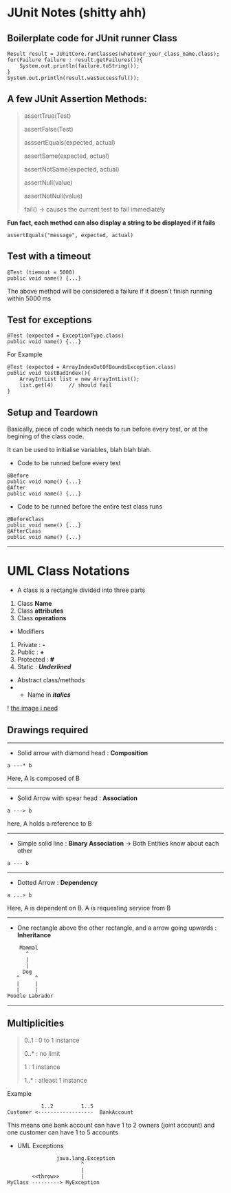 # JUnit Notes (shitty ahh)

## Boilerplate code for JUnit runner Class

```
Result result = JUnitCore.runClasses(whatever_your_class_name.class);
for(Failure failure : result.getFailures()){
    System.out.println(failure.toString());
}
System.out.println(result.wasSuccessful());
```

## A few JUnit Assertion Methods:
> assertTrue(Test)
>
> assertFalse(Test)
>
> asssertEquals(expected, actual)
>
> assertSame(expected, actual)
>
> assertNotSame(expected, actual)
>
> assertNull(value)
>
> assertNotNull(value)
>
> fail() -> causes the current test to fail immediately

**Fun fact, each method can also display a string to be displayed if it fails**
```
assertEquals("message", expected, actual)
```

## Test with a timeout
```
@Test (tiemout = 5000)
public void name() {...}
```
The above method will be considered a failure if it doesn't finish running within 5000 ms

## Test for exceptions
```
@Test (expected = ExceptionType.class)
public void name() {...}
```

For Example
```
@Test (expected = ArrayIndexOutOfBoundsException.class)
public void testBadIndex(){
    ArrayIntList list = new ArrayIntList();
    list.get(4)     // should fail
}
```

## Setup and Teardown
Basically, piece of code which needs to run before every test, or at the begining of the class code.

It can be used to initialise variables, blah blah blah.
- Code to be runned before every test
```
@Before
public void name() {...}
@After
public void name() {...}
```

- Code to be runned before the entire test class runs
```
@BeforeClass
public void name() {...}
@AfterClass
public void name() {...}
```

------------------------
# UML Class Notations

- A class is a rectangle divided into three parts
1. Class **Name**
2. Class **attributes**
3. Class **operations**
- Modifiers
1. Private : **-**
2. Public : **+**
3. Protected : **#**
4. Static : ***Underlined***
- Abstract class/methods
- - Name in ***italics***

! [the image i need](ss.png)

## Drawings required

-----

- Solid arrow with diamond head : **Composition**
```
a ---* b
```
Here, A is composed of B

-----
- Solid Arrow with spear head : **Association**
```
a ---> b
```
here, A holds a reference to B

-----

- Simple solid line : **Binary Association** -> Both Entities know about each other
```
a --- b 
```

-----
- Dotted Arrow : **Dependency**
```
a ...> b
```
Here, A is dependent on B. A is requesting service from B

-----

- One rectangle above the other rectangle, and a arrow going upwards : **Inheritance**
```
    Mammal
      ^
      |
      |
     Dog
   ^     ^
   |     |
   |     |
Poodle Labrador
```

-----

## Multiplicities

>0..1 : 0 to 1 instance
>
>0..* : no limit
>
>1    : 1 instance
>
>1..* : atleast 1 instance

Example 
```
           1..2         1..5
Customer <------------------  BankAccount
```
This means one bank account can have 1 to 2 owners (joint account) and one customer can have 1 to 5 accounts

- UML Exceptions
```
                java.lang.Exception
                        ^
                        |
        <<throw>>       |
MyClass ---------> MyException
```


